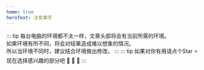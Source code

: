```yaml
---
home: true
heroText: 注意事项
---
```

::: tip
每台电脑的环境都不太一样，文章头部将会有当前所需的环境。<br />
如果环境有所不同，将会对结果造成难以想象的情况。<br />
所以当环境不同时，建议结合环境做出修改。
:::
::: tip
如果对你有用请点个Star :star:<br />
现在选择感兴趣的部分吧 :rocket: :rocket: :rocket:
:::